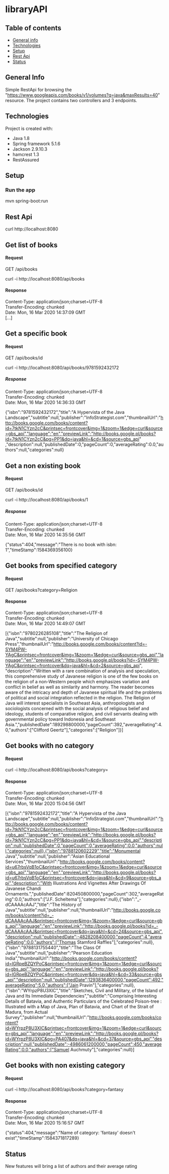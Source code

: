 # libraryAPI

## Table of contents
* [General info](#general-info)
* [Technologies](#technologies)
* [Setup](#setup)
* [Rest Api](#rest-api)
* [Status](#status)

## General Info
Simple RestApi for browsing the "https://www.googleapis.com/books/v1/volumes?q=java&maxResults=40" resource.
The project contains two controllers and 3 endpoints. 


## Technologies
Project is created with:
- Java 1.8
- Spring framework 5.1.6
- Jackson 2.9.10.3
- hamcrest 1.3
- RestAssured

## Setup
### Run the app
mvn spring-boot:run

## Rest Api
curl http://localhost:8080

## Get list of books
#### Request
GET /api/books

curl -i http://localhost:8080/api/books

#### Response

Content-Type: application/json;charset=UTF-8  
Transfer-Encoding: chunked  
Date: Mon, 16 Mar 2020 14:37:09 GMT  
[...]

## Get a specific book
#### Request

GET /api/books/id

curl -i http://localhost:8080/api/books/9781592432172

##### Response

Content-Type: application/json;charset=UTF-8  
Transfer-Encoding: chunked  
Date: Mon, 16 Mar 2020 14:36:33 GMT  

{"isbn":"9781592432172","title":"A Hypervista of the Java Landscape","subtitle":null,"publisher":"InfoStrategist.com","thumbnailUrl":"http://books.google.com/books/content?id=7tkN1CYzn2cC&printsec=frontcover&img=1&zoom=1&edge=curl&source=gbs_api","language":"en","previewLink":"http://books.google.pl/books?id=7tkN1CYzn2cC&pg=PP1&dq=java&hl=&cd=1&source=gbs_api" ,"description":null,"publishedDate":0,"pageCount":0,"averageRating":0.0,"authors":null,"categories":null}

## Get a non existing book
#### Request
GET /api/books/id

curl -i http://localhost:8080/api/books/1

##### Response

Content-Type: application/json;charset=UTF-8  
Transfer-Encoding: chunked  
Date: Mon, 16 Mar 2020 14:35:56 GMT  

{"status":404,"message":"There is no book with isbn: 1","timeStamp":1584369356100}

## Get books from specified category

#### Request
GET /api/books?category=Religion

#### Response

Content-Type: application/json;charset=UTF-8  
Transfer-Encoding: chunked  
Date: Mon, 16 Mar 2020 14:49:07 GMT  

[{"isbn":"9780226285108","title":"The Religion of Java","subtitle":null,"publisher":"University of Chicago Press","thumbnailUrl":"http://books.google.com/books/content?id=-SYM4PW-YAgC&printsec=frontcover&img=1&zoom=1&edge=curl&source=gbs_api","language":"en","previewLink":"http://books.google.pl/books?id=-SYM4PW-YAgC&printsec=frontcover&dq=java&hl=&cd=2&source=gbs_api", "description":"Written with a rare combination of analysis and speculation, this comprehensive study of Javanese religion is one of the few books on the religion of a non-Western people which emphasizes variation and conflict in belief as well as similarity and harmony. The reader becomes aware of the intricacy and depth of Javanese spiritual life and the problems of political and social integration reflected in the religion. The Religion of Java will interest specialists in Southeast Asia, anthropologists and sociologists concerned with the social analysis of religious belief and ideology, students of comparative religion, and civil servants dealing with governmental policy toward Indonesia and Southeast Asia.","publishedDate":189298800000,"pageCount":392,"averageRating":4.0,"authors":["Clifford Geertz"],"categories":["Religion"]}]

## Get books with no category

#### Request
curl -i http://localhost:8080/api/books?category=

#### Response
Content-Type: application/json;charset=UTF-8  
Transfer-Encoding: chunked  
Date: Mon, 16 Mar 2020 15:04:56 GMT  

[{"isbn":"9781592432172","title":"A Hypervista of the Java Landscape","subtitle":null,"publisher":"InfoStrategist.com","thumbnailUrl":"http://books.google.com/books/content?id=7tkN1CYzn2cC&printsec=frontcover&img=1&zoom=1&edge=curl&source=gbs_api","language":"en","previewLink":"http://books.google.pl/books?id=7tkN1CYzn2cC&pg=PP1&dq=java&hl=&cd=1&source=gbs_api","description":null,"publishedDate":0,"pageCount":0,"averageRating":0.0,"authors":null,"categories":null},{"isbn":"9788120602229","title":"Monumental Java","subtitle":null,"publisher":"Asian Educational Services","thumbnailUrl":"http://books.google.com/books/content?id=u67rbsVqB1oC&printsec=frontcover&img=1&zoom=1&edge=curl&source=gbs_api","language":"en","previewLink":"http://books.google.pl/books?id=u67rbsVqB1oC&printsec=frontcover&dq=java&hl=&cd=9&source=gbs_api","description":"With Illustrations And Vignettes After Drawings Of Javanese Chandi Ornaments.","publishedDate":820450800000,"pageCount":302,"averageRating":0.0,"authors":["J.F. Scheltema"],"categories":null},{"isbn":"_-dCAAAAcAAJ","title":"The History of Java","subtitle":null,"publisher":null,"thumbnailUrl":"http://books.google.com/books/content?id=_-dCAAAAcAAJ&printsec=frontcover&img=1&zoom=1&edge=curl&source=gbs_api","language":"en","previewLink":"http://books.google.pl/books?id=_-dCAAAAcAAJ&printsec=frontcover&dq=java&hl=&cd=24&source=gbs_api","description":null,"publishedDate":-4828208400000,"pageCount":4,"averageRating":0.0,"authors":["Thomas Stamford Raffles"],"categories":null},{"isbn":"9788131755440","title":"The Class Of Java","subtitle":null,"publisher":"Pearson Education India","thumbnailUrl":"http://books.google.com/books/content?id=lGRpeBZQYPoC&printsec=frontcover&img=1&zoom=1&edge=curl&source=gbs_api","language":"en","previewLink":"http://books.google.pl/books?id=lGRpeBZQYPoC&printsec=frontcover&dq=java&hl=&cd=33&source=gbs_api","description":null,"publishedDate":1293836400000,"pageCount":492,"averageRating":5.0,"authors":["Jain Pravin"],"categories":null},{"isbn":"WYrpzP8U3XIC","title":"Sketches, Civil and Military, of the Island of Java and Its Immediate Dependencies","subtitle":"Comprising Interesting Details of Batavia, and Authentic Particulars of the Celebrated Poison-tree : Illustrated with a Map of Java, Plan of Batavia, and Chart of the Strait of Madura, from Actual Survey","publisher":null,"thumbnailUrl":"http://books.google.com/books/content?id=WYrpzP8U3XIC&printsec=frontcover&img=1&zoom=1&edge=curl&source=gbs_api","language":"en","previewLink":"http://books.google.pl/books?id=WYrpzP8U3XIC&pg=PA407&dq=java&hl=&cd=37&source=gbs_api","description":null,"publishedDate":-4986061200000,"pageCount":450,"averageRating":0.0,"authors":["Samuel Auchmuty"],"categories":null}]

## Get books with non existing category

#### Request
curl -i http://localhost:8080/api/books?category=fantasy

#### Response
Content-Type: application/json;charset=UTF-8  
Transfer-Encoding: chunked  
Date: Mon, 16 Mar 2020 15:16:57 GMT  

{"status":404,"message":"Name of category: 'fantasy' doesn't exist","timeStamp":1584371817289}

## Status
New features will bring a list of authors and their average rating







